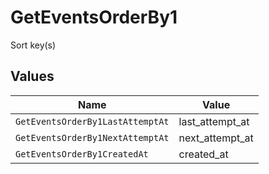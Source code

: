 # GetEventsOrderBy1

Sort key(s)


## Values

| Name                             | Value                            |
| -------------------------------- | -------------------------------- |
| `GetEventsOrderBy1LastAttemptAt` | last_attempt_at                  |
| `GetEventsOrderBy1NextAttemptAt` | next_attempt_at                  |
| `GetEventsOrderBy1CreatedAt`     | created_at                       |
